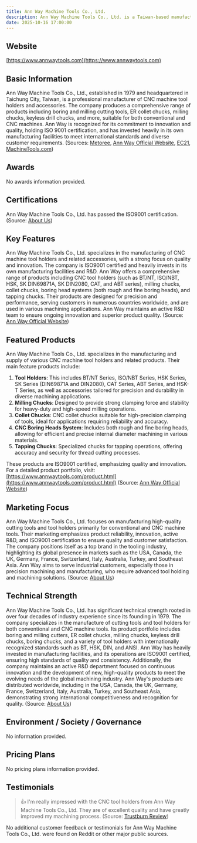 ```yaml
---
title: Ann Way Machine Tools Co., Ltd.
description: Ann Way Machine Tools Co., Ltd. is a Taiwan-based manufacturer specializing in high-quality CNC cutting tools and tool holders, offering a wide range of precision tooling solutions for the machining industry since 1979.
date: 2025-10-16 17:00:00
---
```


## Website

[https://www.annwaytools.com](https://www.annwaytools.com)

## Basic Information

Ann Way Machine Tools Co., Ltd., established in 1979 and headquartered in Taichung City, Taiwan, is a professional manufacturer of CNC machine tool holders and accessories. The company produces a comprehensive range of products including boring and milling cutting tools, ER collet chucks, milling chucks, keyless drill chucks, and more, suitable for both conventional and CNC machines. Ann Way is recognized for its commitment to innovation and quality, holding ISO 9001 certification, and has invested heavily in its own manufacturing facilities to meet international standards and diverse customer requirements.
(Sources: [Metoree](https://us.metoree.com/companies/141379/), [Ann Way Official Website](https://www.annwaytools.com/), [EC21](https://annway.en.ec21.com/company_info.html), [MachineTools.com](https://www.machinetools.com/en/companies/172095-ann-way-machine-tools-co-dot-ltd))

## Awards

No awards information provided.

## Certifications

Ann Way Machine Tools Co., Ltd. has passed the ISO9001 certification.
(Source: [About Us](https://www.annwaytools.com/msg/about-us.html))

## Key Features

Ann Way Machine Tools Co., Ltd. specializes in the manufacturing of CNC machine tool holders and related accessories, with a strong focus on quality and innovation. The company is ISO9001 certified and heavily invests in its own manufacturing facilities and R&D. Ann Way offers a comprehensive range of products including CNC tool holders (such as BT/NT, ISO/NBT, HSK, SK DIN69871A, SK DIN2080, CAT, and ABT series), milling chucks, collet chucks, boring head systems (both rough and fine boring heads), and tapping chucks. Their products are designed for precision and performance, serving customers in numerous countries worldwide, and are used in various machining applications. Ann Way maintains an active R&D team to ensure ongoing innovation and superior product quality.
(Source: [Ann Way Official Website](https://www.annwaytools.com))

## Featured Products

Ann Way Machine Tools Co., Ltd. specializes in the manufacturing and supply of various CNC machine tool holders and related products. Their main feature products include:

1. **Tool Holders**: This includes BT/NT Series, ISO/NBT Series, HSK Series, SK Series (DIN69871A and DIN2080), CAT Series, ABT Series, and HSK-T Series, as well as accessories tailored for precision and durability in diverse machining applications.
2. **Milling Chucks**: Designed to provide strong clamping force and stability for heavy-duty and high-speed milling operations.
3. **Collet Chucks**: CNC collet chucks suitable for high-precision clamping of tools, ideal for applications requiring reliability and accuracy.
4. **CNC Boring Heads System**: Includes both rough and fine boring heads, allowing for efficient and precise internal diameter machining in various materials.
5. **Tapping Chucks**: Specialized chucks for tapping operations, offering accuracy and security for thread cutting processes.

These products are ISO9001 certified, emphasizing quality and innovation. For a detailed product portfolio, visit: [https://www.annwaytools.com/product.html](https://www.annwaytools.com/product.html)
(Source: [Ann Way Official Website](https://www.annwaytools.com))

## Marketing Focus

Ann Way Machine Tools Co., Ltd. focuses on manufacturing high-quality cutting tools and tool holders primarily for conventional and CNC machine tools. Their marketing emphasizes product reliability, innovation, active R&D, and ISO9001 certification to ensure quality and customer satisfaction. The company positions itself as a top brand in the tooling industry, highlighting its global presence in markets such as the USA, Canada, the UK, Germany, France, Switzerland, Italy, Australia, Turkey, and Southeast Asia. Ann Way aims to serve industrial customers, especially those in precision machining and manufacturing, who require advanced tool holding and machining solutions.
(Source: [About Us](https://www.annwaytools.com/msg/about-us.html))

## Technical Strength

Ann Way Machine Tools Co., Ltd. has significant technical strength rooted in over four decades of industry experience since its founding in 1979. The company specializes in the manufacture of cutting tools and tool holders for both conventional and CNC machine tools. Its product portfolio includes boring and milling cutters, ER collet chucks, milling chucks, keyless drill chucks, boring chucks, and a variety of tool holders with internationally recognized standards such as BT, HSK, DIN, and ANSI. Ann Way has heavily invested in manufacturing facilities, and its operations are ISO9001 certified, ensuring high standards of quality and consistency. Additionally, the company maintains an active R&D department focused on continuous innovation and the development of new, high-quality products to meet the evolving needs of the global machining industry. Ann Way's products are distributed worldwide, including in the USA, Canada, the UK, Germany, France, Switzerland, Italy, Australia, Turkey, and Southeast Asia, demonstrating strong international competitiveness and recognition for quality.
(Source: [About Us](https://www.annwaytools.com/msg/about-us.html))

## Environment / Society / Governance

No information provided.

## Pricing Plans

No pricing plans information provided.

## Testimonials

> 👍 I'm really impressed with the CNC tool holders from Ann Way Machine Tools Co., Ltd. They are of excellent quality and have greatly improved my machining process.
> (Source: [Trustburn Review](https://trustburn.com/review/g79TNowBQ7I2aKiq4d58))

No additional customer feedback or testimonials for Ann Way Machine Tools Co., Ltd. were found on Reddit or other major public sources.